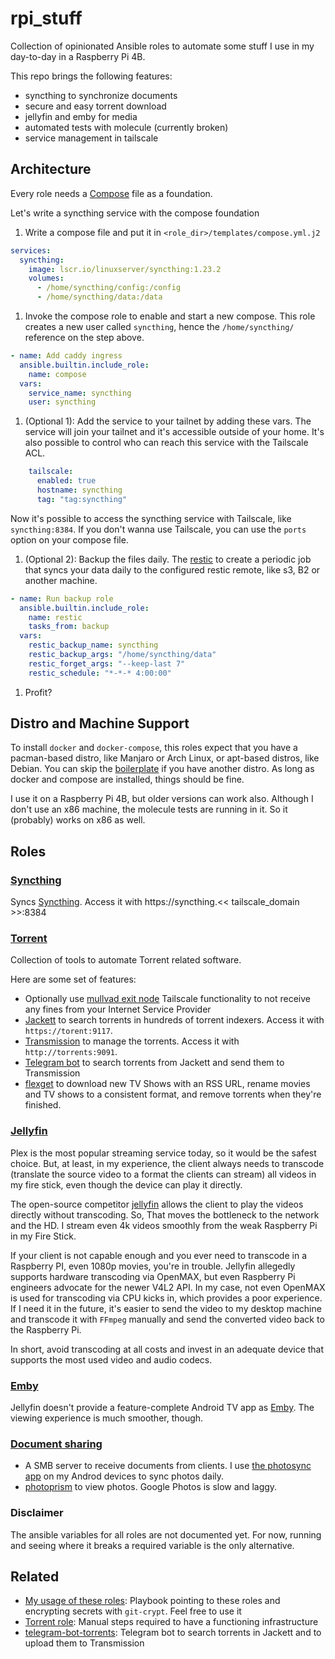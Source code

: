 # rpi_stuff

<!-- ![Github CI](https://github.com/gjhenrique/rpi_stuff/actions/workflows/local-test.yml/badge.svg) -->

Collection of opinionated Ansible roles to automate some stuff I use in my day-to-day in a Raspberry Pi 4B.

This repo brings the following features:
- syncthing to synchronize documents
- secure and easy torrent download
- jellyfin and emby for media
- automated tests with molecule (currently broken)
- service management in tailscale

## Architecture

Every role needs a [Compose](https://github.com/compose-spec/compose-spec/) file as a foundation.

Let's write a syncthing service with the compose foundation

1. Write a compose file and put it in `<role_dir>/templates/compose.yml.j2`

``` yaml
services:
  syncthing:
    image: lscr.io/linuxserver/syncthing:1.23.2
    volumes:
      - /home/syncthing/config:/config
      - /home/syncthing/data:/data
```

1. Invoke the compose role to enable and start a new compose. This role creates a new user called `syncthing`, hence the `/home/syncthing/` reference on the step above.
``` yaml
- name: Add caddy ingress
  ansible.builtin.include_role:
    name: compose
  vars:
    service_name: syncthing
    user: syncthing
```

1. (Optional 1): Add the service to your tailnet by adding these vars. The service will join your tailnet and it's accessible outside of your home. It's also possible to control who can reach this service with the Tailscale ACL.

``` yaml
    tailscale:
      enabled: true
      hostname: syncthing
      tag: "tag:syncthing"
```

Now it's possible to access the syncthing service with Tailscale, like `syncthing:8384`. If you don't wanna use Tailscale, you can use the `ports` option on your compose file.

1. (Optional 2): Backup the files daily. The [restic](./roles/restic) to create a periodic job that syncs your data daily to the configured restic remote, like s3, B2 or another machine.

``` yaml
- name: Run backup role
  ansible.builtin.include_role:
    name: restic
    tasks_from: backup
  vars:
    restic_backup_name: syncthing
    restic_backup_args: "/home/syncthing/data"
    restic_forget_args: "--keep-last 7"
    restic_schedule: "*-*-* 4:00:00"
```

1. Profit?

## Distro and Machine Support
To install `docker` and `docker-compose`, this roles expect that you have a pacman-based distro, like Manjaro or Arch Linux, or apt-based distros, like Debian.
You can skip the [boilerplate](./roles/boilerplate) if you have another distro. As long as docker and compose are installed, things should be fine.

I use it on a Raspberry Pi 4B, but older versions can work also.
Although I don't use an x86 machine, the molecule tests are running in it. So it (probably) works on x86 as well.

## Roles

### [Syncthing](./roles/syncthing)
Syncs [Syncthing](https://syncthing.net). Access it with https://syncthing.<< tailscale_domain >>:8384

### [Torrent](./roles/torrent)
Collection of tools to automate Torrent related software.

Here are some set of features:
- Optionally use [mullvad exit node](https://tailscale.com/kb/1258/mullvad-exit-nodes) Tailscale functionality to not receive any fines from your Internet Service Provider
- [Jackett](https://github.com/Jackett/Jackett) to search torrents in hundreds of torrent indexers. Access it with `https://torent:9117`.
- [Transmission](https://transmissionbt.com/) to manage the torrents. Access it with `http://torrents:9091`.
- [Telegram bot](https://github.com/gjhenrique/telegram-bot-torrents/) to search torrents from Jackett and send them to Transmission
- [flexget](https://flexget.com/) to download new TV Shows with an RSS URL, rename movies and TV shows to a consistent format, and remove torrents when they're finished.

### [Jellyfin](./roles/jellyfin)
Plex is the most popular streaming service today, so it would be the safest choice.
But, at least, in my experience, the client always needs to transcode (translate the source video to a format the clients can stream) all videos in my fire stick, even though the device can play it directly.

The open-source competitor [jellyfin](https://jellyfin.org/) allows the client to play the videos directly without transcoding.
So, That moves the bottleneck to the network and the HD.
I stream even 4k videos smoothly from the weak Raspberry Pi in my Fire Stick.

If your client is not capable enough and you ever need to transcode in a Raspberry PI, even 1080p movies, you're in trouble.
Jellyfin allegedly supports hardware transcoding via OpenMAX, but even Raspberry Pi engineers advocate for the newer V4L2 API.
In my case, not even OpenMAX is used for transcoding via CPU kicks in, which provides a poor experience.
If I need it in the future, it's easier to send the video to my desktop machine and transcode it with `FFmpeg` manually and send the converted video back to the Raspberry Pi.

In short, avoid transcoding at all costs and invest in an adequate device that supports the most used video and audio codecs.

### [Emby](./roles/emby)

Jellyfin doesn't provide a feature-complete Android TV app as [Emby](https://emby.media/). The viewing experience is much smoother, though.

### [Document sharing](./roles/share)

- A SMB server to receive documents from clients. I use [the photosync app](https://www.photosync-app.com/home) on my Androd devices to sync photos daily.
- [photoprism](https://www.photoprism.app/) to view photos. Google Photos is slow and laggy.

### Disclaimer

The ansible variables for all roles are not documented yet. For now, running and seeing where it breaks a required variable is the only alternative.

## Related
- [My usage of these roles](./app): Playbook pointing to these roles and encrypting secrets with `git-crypt`. Feel free to use it
- [Torrent role](./roles/torrent): Manual steps required to have a functioning infrastructure
- [telegram-bot-torrents](https://github.com/gjhenrique/telegram-bot-torrents): Telegram bot to search torrents in Jackett and to upload them to Transmission
